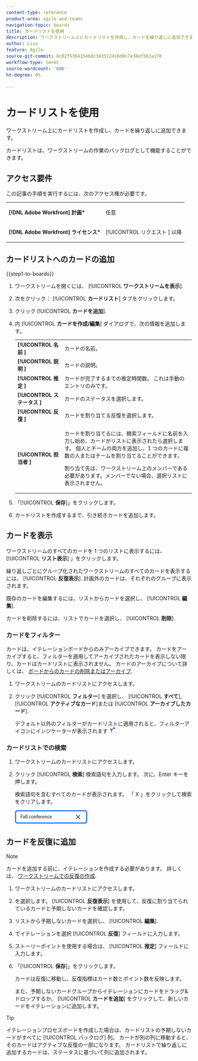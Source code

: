 ```yaml
---
content-type: reference
product-area: agile-and-teams
navigation-topic: boards
title: カードリストを使用
description: ワークストリーム上にカードリストを作成し、カードを繰り返しに追加できます。
author: Lisa
feature: Agile
source-git-commit: 8c02f5364154bdc343512416d0c7e38ef563a170
workflow-type: tm+mt
source-wordcount: '606'
ht-degree: 0%

---
```


# カードリストを使用

ワークストリーム上にカードリストを作成し、カードを繰り返しに追加できます。

カードリストは、ワークストリームの作業のバックログとして機能することができます。

## アクセス要件

この記事の手順を実行するには、次のアクセス権が必要です。

<table style="table-layout:auto"> 
 <col> 
 </col> 
 <col> 
 </col> 
 <tbody> 
  <tr> 
   <td role="rowheader"><strong>[!DNL Adobe Workfront] 計画*</strong></td> 
   <td> <p>任意</p> </td> 
  </tr> 
  <tr> 
   <td role="rowheader"><strong>[!DNL Adobe Workfront] ライセンス*</strong></td> 
   <td> <p>[!UICONTROL リクエスト ] 以降</p> </td> 
  </tr> 
 </tbody> 
</table>

## カードリストへのカードの追加

{{step1-to-boards}}

1. ワークストリームを開くには、 [!UICONTROL **ワークストリームを表示**].
1. 次をクリック： [!UICONTROL **カードリスト**] タブをクリックします。
1. クリック [!UICONTROL **カードを追加**].
1. 内 [!UICONTROL **カードを作成/編集**] ダイアログで、次の情報を追加します。

   <table style="table-layout:auto"> 
    <tbody> 
     <tr> 
      <td><strong>[!UICONTROL 名前 ]</strong></td> 
      <td>カードの名前。</td> 
     </tr> 
     <tr> 
      <td><strong>[!UICONTROL 説明 ]</strong></td> 
      <td>カードの説明。</td> 
     </tr>
     <tr> 
      <td><strong>[!UICONTROL 推定 ]</strong></td> 
      <td>カードが完了するまでの推定時間数。 これは手動のエントリのみです。</td> 
     </tr>
     <tr> 
      <td><strong>[!UICONTROL ステータス ]</strong></td> 
      <td>カードのステータスを選択します。</td> 
     </tr>
     <tr> 
      <td><strong>[!UICONTROL 反復 ]</strong></td> 
      <td>カードを割り当てる反復を選択します。</td> 
     </tr>
     <tr> 
      <td><strong>[!UICONTROL 担当者 ]</strong></td> 
      <td><p>カードを割り当てるには、検索フィールドに名前を入力し始め、カードがリストに表示されたら選択します。 個人とチームの両方を追加し、1 つのカードに複数の人またはチームを割り当てることができます。</p><p>割り当て先は、ワークストリーム上のメンバーである必要があります。メンバーでない場合、選択リストに表示されません。</p></td> 
     </tr>
    </tbody> 
   </table>

1. 「[!UICONTROL **保存**]」をクリックします。
1. カードリストを作成するまで、引き続きカードを追加します。

## カードを表示

ワークストリームのすべてのカードを 1 つのリストに表示するには、 [!UICONTROL **リスト表示**] 」をクリックします。

繰り返しごとにグループ化されたワークストリームのすべてのカードを表示するには、 [!UICONTROL **反復表示**]. 計画外のカードは、それぞれのグループに表示されます。

既存のカードを編集するには、リストからカードを選択し、 [!UICONTROL **編集**].

カードを削除するには、リストでカードを選択し、 [!UICONTROL **削除**].

### カードをフィルター

カードは、イテレーションボードからのみアーカイブできます。 カードをアーカイブすると、フィルターを適用してアーカイブされたカードを表示しない限り、カードはカードリストに表示されません。 カードのアーカイブについて詳しくは、 [ボードからのカードの削除またはアーカイブ](/help/quicksilver/agile/get-started-with-boards/delete-board-items.md).

1. ワークストリームのカードリストにアクセスします。
1. クリック [!UICONTROL **フィルター**] を選択し、 [!UICONTROL **すべて**], [!UICONTROL **アクティブなカード**]&#x200B;または [!UICONTROL **アーカイブしたカード**].

   デフォルト以外のフィルターがカードリストに適用されると、フィルターアイコンにインジケーターが表示されます ![適用されたフィルター](assets/boards-filterapplied-30x30.png).

### カードリストでの検索

1. ワークストリームのカードリストにアクセスします。
1. クリック [!UICONTROL **検索**] 検索語句を入力します。 次に、Enter キーを押します。

   検索語句を含むすべてのカードが表示されます。
「 X 」をクリックして検索をクリアします。

   ![ボード内のカードの検索](assets/boards-searchbox.png)

## カードを反復に追加

>[!NOTE]
>
>カードを追加する前に、イテレーションを作成する必要があります。 詳しくは、 [ワークストリームでの反復の作成](/help/quicksilver/agile/use-boards-agile-planning-tools/create-an-iteration-in-workstream.md).

1. ワークストリームのカードリストにアクセスします。
1. を選択します。 [!UICONTROL **反復表示**] を使用して、反復に割り当てられているカードと予期しないカードを確認します。
1. リストから予期しないカードを選択し、 [!UICONTROL **編集**].
1. でイテレーションを選択 [!UICONTROL **反復**] フィールドに入力します。
1. ストーリーポイントを使用する場合は、 [!UICONTROL **推定**] フィールドに入力します。
1. 「[!UICONTROL **保存**]」をクリックします。

   カードは反復に移動し、反復指標はカード数とポイント数を反映します。

   また、予期しないカードグループからイテレーションにカードをドラッグ&amp;ドロップするか、 [!UICONTROL **カードを追加**] をクリックして、新しいカードをイテレーションに追加します。

>[!TIP]
>
>イテレーションプロセスボードを作成した場合は、カードリストの予期しないカードがすべてに [!UICONTROL バックログ] 列。 カードが別の列に移動すると、そのカードはアクティブな反復の一部になります。 カードリストで繰り返しに追加するカードは、ステータスに基づいて列に追加されます。

